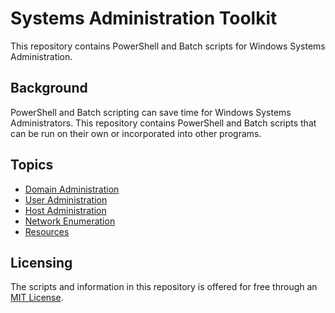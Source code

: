 # Systems Administration Toolkit

This repository contains PowerShell and Batch scripts for Windows Systems Administration.

## Background

PowerShell and Batch scripting can save time for Windows Systems Administrators. This repository contains PowerShell and Batch scripts that can be run on their own or incorporated into other programs. 

## Topics
- [Domain Administration](/docs/Domain-Administration.md)
- [User Administration](/docs/User-Administration.md)
- [Host Administration](/docs/Host-Administration.md)
- [Network Enumeration](/docs/Network-Enumeration.md)
- [Resources](/docs/Resources.md)

## Licensing

The scripts and information in this repository is offered for free through an [MIT License](./LICENSE).